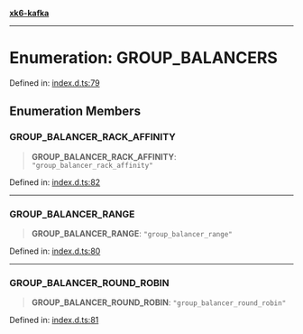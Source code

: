[**xk6-kafka**](../README.md)

---

# Enumeration: GROUP_BALANCERS

Defined in: [index.d.ts:79](https://github.com/mostafa/xk6-kafka/blob/main/api-docs/index.d.ts#L79)

## Enumeration Members

### GROUP_BALANCER_RACK_AFFINITY

> **GROUP_BALANCER_RACK_AFFINITY**: `"group_balancer_rack_affinity"`

Defined in: [index.d.ts:82](https://github.com/mostafa/xk6-kafka/blob/main/api-docs/index.d.ts#L82)

---

### GROUP_BALANCER_RANGE

> **GROUP_BALANCER_RANGE**: `"group_balancer_range"`

Defined in: [index.d.ts:80](https://github.com/mostafa/xk6-kafka/blob/main/api-docs/index.d.ts#L80)

---

### GROUP_BALANCER_ROUND_ROBIN

> **GROUP_BALANCER_ROUND_ROBIN**: `"group_balancer_round_robin"`

Defined in: [index.d.ts:81](https://github.com/mostafa/xk6-kafka/blob/main/api-docs/index.d.ts#L81)
